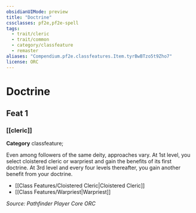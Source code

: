 ```yaml
---
obsidianUIMode: preview
title: "Doctrine"
cssclasses: pf2e,pf2e-spell
tags:
  - trait/cleric
  - trait/common
  - category/classfeature
  - remaster
aliases: "Compendium.pf2e.classfeatures.Item.tyrBwBTzo5t9Zho7"
license: ORC
---
```

# Doctrine
## Feat 1
### [[cleric]]

**Category** classfeature; 




Even among followers of the same deity, approaches vary. At 1st level, you select cloistered cleric or warpriest and gain the benefits of its first doctrine. At 3rd level and every four levels thereafter, you gain another benefit from your doctrine.

*   [[Class Features/Cloistered Cleric|Cloistered Cleric]]
*   [[Class Features/Warpriest|Warpriest]]

*Source: Pathfinder Player Core*
*ORC*